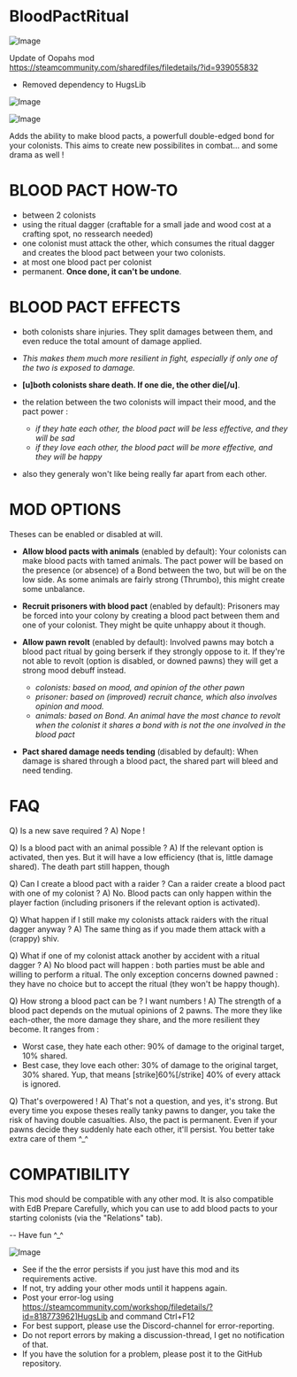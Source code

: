 # BloodPactRitual

![Image](https://i.imgur.com/buuPQel.png)

Update of Oopahs mod
https://steamcommunity.com/sharedfiles/filedetails/?id=939055832

- Removed dependency to HugsLib

![Image](https://i.imgur.com/pufA0kM.png)

	
![Image](https://i.imgur.com/Z4GOv8H.png)


Adds the ability to make blood pacts, a powerfull double-edged bond for your colonists. This aims to create new possibilites in combat... and some drama as well !

# BLOOD PACT HOW-TO



- between 2 colonists
- using the ritual dagger (craftable for a small jade and wood cost at a crafting spot, no ressearch needed)
- one colonist must attack the other, which consumes the ritual dagger and creates the blood pact between your two colonists.
- at most one blood pact per colonist
- permanent. **Once done, it can't be undone**.



# BLOOD PACT EFFECTS



- both colonists share injuries. They split damages between them, and even reduce the total amount of damage applied.   


- *This makes them much more resilient in fight, especially if only one of the two is exposed to damage.*


- **[u]both colonists share death. If one die, the other die[/u]**.
- the relation between the two colonists will impact their mood, and the pact power :


   - *if they hate each other, the blood pact will be less effective, and they will be sad*
   - *if they love each other, the blood pact will be more effective, and they will be happy*


- also they generaly won't like being really far apart from each other.



# MOD OPTIONS

Theses can be enabled or disabled at will.


- **Allow blood pacts with animals** (enabled by default): Your colonists can make blood pacts with tamed animals. The pact power will be based on the presence (or absence) of a Bond between the two, but will be on the low side. As some animals are fairly strong (Thrumbo), this might create some unbalance.
- **Recruit prisoners with blood pact** (enabled by default): Prisoners may be forced into your colony by creating a blood pact between them and one of your colonist. They might be quite unhappy about it though.
- **Allow pawn revolt** (enabled by default): Involved pawns may botch a blood pact ritual by going berserk if they strongly oppose to it. If they're not able to revolt (option is disabled, or downed pawns) they will get a strong mood debuff instead.


  - *colonists: based on mood, and opinion of the other pawn*
  - *prisoner: based on (improved) recruit chance, which also involves opinion and mood.*
  - *animals: based on Bond. An animal have the most chance to revolt when the colonist it shares a bond with is not the one involved in the blood pact*


- **Pact shared damage needs tending** (disabled by default): When damage is shared through a blood pact, the shared part will bleed and need tending.



# FAQ

Q) Is a new save required ?
A) Nope !

Q) Is a blood pact with an animal possible ?
A) If the relevant option is activated, then yes. But it will have a low efficiency (that is, little damage shared). The death part still happen, though

Q) Can I create a blood pact with a raider ? Can a raider create a blood pact with one of my colonist ?
A) No. Blood pacts can only happen within the player faction (including prisoners if the relevant option is activated).

Q) What happen if I still make my colonists attack raiders with the ritual dagger anyway ?
A) The same thing as if you made them attack with a (crappy) shiv.

Q) What if one of my colonist attack another by accident with a ritual dagger ?
A) No blood pact will happen : both parties must be able and willing to perform a ritual. The only exception concerns downed pawned : they have no choice but to accept the ritual (they won't be happy though).

Q) How strong a blood pact can be ? I want numbers !
A) The strength of a blood pact depends on the mutual opinions of 2 pawns. The more they like each-other, the more damage they share, and the more resilient they become. It ranges from :


-  Worst case, they hate each other: 90% of damage to the original target, 10% shared.
-  Best case, they love each other: 30% of damage to the original target, 30% shared. Yup, that means [strike]60%[/strike] 40% of every attack is ignored.



Q) That's overpowered !
A) That's not a question, and yes, it's strong. But every time you expose theses really tanky pawns to danger, you take the risk of having double casualties. Also, the pact is permanent. Even if your pawns decide they suddenly hate each other, it'll persist. You better take extra care of them ^_^ 

 # COMPATIBILITY

 This mod should be compatible with any other mod.
 It is also compatible with EdB Prepare Carefully, which you can use to add blood pacts to your starting colonists (via the "Relations" tab).

 -- Have fun ^_^


![Image](https://i.imgur.com/PwoNOj4.png)



-  See if the the error persists if you just have this mod and its requirements active.
-  If not, try adding your other mods until it happens again.
-  Post your error-log using https://steamcommunity.com/workshop/filedetails/?id=818773962]HugsLib and command Ctrl+F12
-  For best support, please use the Discord-channel for error-reporting.
-  Do not report errors by making a discussion-thread, I get no notification of that.
-  If you have the solution for a problem, please post it to the GitHub repository.




